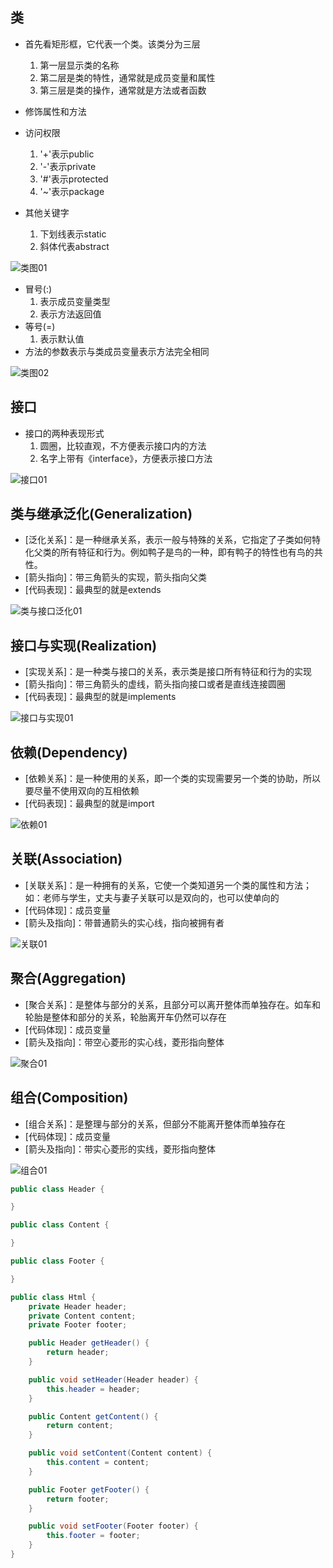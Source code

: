 ## 类

* 首先看矩形框，它代表一个类。该类分为三层
    1. 第一层显示类的名称
    2. 第二层是类的特性，通常就是成员变量和属性
    3. 第三层是类的操作，通常就是方法或者函数

* 修饰属性和方法
* 访问权限
    1. '+'表示public
    2. '-'表示private
    3. '#'表示protected
    4. '~'表示package
* 其他关键字
    1. 下划线表示static
    2. 斜体代表abstract

![类图01](images/类图01.png)

* 冒号(:)
    1. 表示成员变量类型
    2. 表示方法返回值
* 等号(=)
    1. 表示默认值
* 方法的参数表示与类成员变量表示方法完全相同

![类图02](images/类图02.png)


## 接口

* 接口的两种表现形式
    1. 圆圈，比较直观，不方便表示接口内的方法
    2. 名字上带有《interface》，方便表示接口方法
   
![接口01](images/接口01.png)


## 类与继承泛化(Generalization)

* [泛化关系]：是一种继承关系，表示一般与特殊的关系，它指定了子类如何特化父类的所有特征和行为。例如鸭子是鸟的一种，即有鸭子的特性也有鸟的共性。
* [箭头指向]：带三角箭头的实现，箭头指向父类
* [代码表现]：最典型的就是extends

![类与接口泛化01](images/类与接口泛化01.png)


## 接口与实现(Realization)

* [实现关系]：是一种类与接口的关系，表示类是接口所有特征和行为的实现
* [箭头指向]：带三角箭头的虚线，箭头指向接口或者是直线连接圆圈
* [代码表现]：最典型的就是implements
  
![接口与实现01](images/接口与实现01.png)


## 依赖(Dependency)

* [依赖关系]：是一种使用的关系，即一个类的实现需要另一个类的协助，所以要尽量不使用双向的互相依赖
* [代码表现]：最典型的就是import

![依赖01](images/依赖01.png)


## 关联(Association)

* [关联关系]：是一种拥有的关系，它使一个类知道另一个类的属性和方法；如：老师与学生，丈夫与妻子关联可以是双向的，也可以使单向的
* [代码体现]：成员变量
* [箭头及指向]：带普通箭头的实心线，指向被拥有者

![关联01](images/关联01.png)


## 聚合(Aggregation)

* [聚合关系]：是整体与部分的关系，且部分可以离开整体而单独存在。如车和轮胎是整体和部分的关系，轮胎离开车仍然可以存在
* [代码体现]：成员变量
* [箭头及指向]：带空心菱形的实心线，菱形指向整体

![聚合01](images/聚合01.png)

## 组合(Composition)

* [组合关系]：是整理与部分的关系，但部分不能离开整体而单独存在
* [代码体现]：成员变量
* [箭头及指向]：带实心菱形的实线，菱形指向整体

![组合01](images/组合01.png)

```java
public class Header {

}

public class Content {

}

public class Footer {

}

public class Html {
    private Header header;
    private Content content;
    private Footer footer;

    public Header getHeader() {
        return header;
    }

    public void setHeader(Header header) {
        this.header = header;
    }

    public Content getContent() {
        return content;
    }

    public void setContent(Content content) {
        this.content = content;
    }

    public Footer getFooter() {
        return footer;
    }

    public void setFooter(Footer footer) {
        this.footer = footer;
    }
}
```